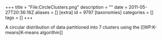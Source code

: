 +++
title = "File:CircleClusters.png"
description = ""
date = 2011-05-27T20:36:16Z
aliases = []
[extra]
id = 9797
[taxonomies]
categories = []
tags = []
+++

A circular distribution of data partitioned into 7 clusters using the [[WP:K-means|K-means algorithm]]
